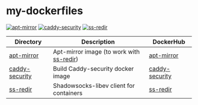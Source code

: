 # my-dockerfiles

[![apt-mirror](https://github.com/aceberg/my-dockerfiles/actions/workflows/apt-mirror.yml/badge.svg)](https://github.com/aceberg/my-dockerfiles/actions/workflows/apt-mirror.yml)
[![caddy-security](https://github.com/aceberg/my-dockerfiles/actions/workflows/caddy-security.yml/badge.svg)](https://github.com/aceberg/my-dockerfiles/actions/workflows/caddy-security.yml)
[![ss-redir](https://github.com/aceberg/my-dockerfiles/actions/workflows/ss-redir.yml/badge.svg)](https://github.com/aceberg/my-dockerfiles/actions/workflows/ss-redir.yml)


| Directory | Description | DockerHub |
| --------  | ----------- | ------- |
| [apt-mirror](apt-mirror) | Apt-mirror image (to work with [ss-redir](ss-redir)) | [apt-mirror](https://hub.docker.com/r/aceberg/apt-mirror) |
| [caddy-security](caddy-security) | Build Caddy-security docker image | [caddy-security](https://hub.docker.com/r/aceberg/caddy-security) |
| [ss-redir](ss-redir) | Shadowsocks-libev client for containers | [ss-redir](https://hub.docker.com/r/aceberg/ss-redir) |